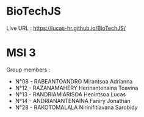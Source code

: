 # BioTechJS
Live URL : https://lucas-hr.github.io/BioTechJS/

# MSI 3
Group members :
* N°08 - RABEANTOANDRO Mirantsoa Adrianna
* N°12 - RAZANAMAHERY Herinantenaina Toavina
* N°13 - RANDRIAMIARISOA Henintsoa Lucas
* N°14 - ANDRIANANTENAINA Faniry Jonathan
* N°28 - RAKOTOMALALA Nirinifitiavana Sarobidy
